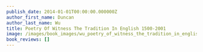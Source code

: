```yaml
---
publish_date: 2014-01-01T00:00:00.000000Z
author_first_name: Duncan
author_last_name: Wu
title: Poetry Of Witness The Tradition In English 1500-2001
image: /images/book_images/wu_poetry_of_witness_the_tradition_in_english_15002001.jpg
book_reviews: []
---
```

